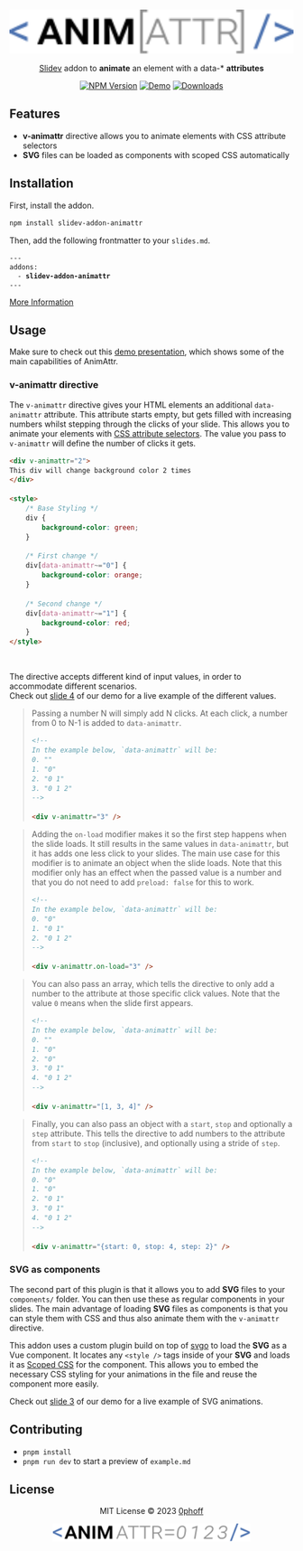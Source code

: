 <br/>
<p align="center">
<img alt="AnimAttr" src="https://raw.githubusercontent.com/0phoff/slidev-addon-animattr/master/components/logo-1.svg" width="700" />
</p>

<p align="center">
<a href="https://sli.dev">Slidev</a> addon to <b>animate</b> an element with a data-* <b>attributes</b>
</p>

<p align="center">
<a href="https://www.npmjs.com/package/slidev-addon-animattr"><img alt="NPM Version" src="https://img.shields.io/npm/v/slidev-addon-animattr?color=4c72b0&label="></a>
<a href="https://0phoff.github.io/slidev-addon-animattr"><img alt="Demo" src="https://img.shields.io/badge/-demo-3d5b8d"></a>
<a href="#"><img alt="Downloads" src="https://img.shields.io/npm/dm/slidev-addon-animattr?color=2e446a&label="></a>

</p>

## Features

- **v-animattr** directive allows you to animate elements with CSS attribute selectors
- **SVG** files can be loaded as components with scoped CSS automatically
 
## Installation

First, install the addon.

```bash
npm install slidev-addon-animattr
```

Then, add the following frontmatter to your `slides.md`.  

<pre><code>---
addons:
  - <b>slidev-addon-animattr</b>
---</code></pre>

[More Information](https://sli.dev/addons/use.html)

## Usage
Make sure to check out this [demo presentation](https://0phoff.github.io/slidev-addon-animattr),
which shows some of the main capabilities of AnimAttr.

### v-animattr directive
The `v-animattr` directive gives your HTML elements an additional `data-animattr` attribute.
This attribute starts empty, but gets filled with increasing numbers whilst stepping through the clicks of your slide.
This allows you to animate your elements with [CSS attribute selectors](https://developer.mozilla.org/en-US/docs/Web/CSS/Attribute_selectors). 
The value you pass to `v-animattr` will define the number of clicks it gets.

```html
<div v-animattr="2">
This div will change background color 2 times
</div>

<style>
    /* Base Styling */
    div {
        background-color: green;
    }

    /* First change */
    div[data-animattr~="0"] {
        background-color: orange;
    }

    /* Second change */
    div[data-animattr~="1"] {
        background-color: red;
    }
</style>
```

<br/>

The directive accepts different kind of input values, in order to accommodate different scenarios.  
Check out [slide 4](https://0phoff.github.io/slidev-addon-animattr/4) of our demo for a live example of the different values.

> Passing a number N will simply add N clicks.
> At each click, a number from 0 to N-1 is added to `data-animattr`. 
> 
> ```html
> <!--
> In the example below, `data-animattr` will be:
> 0. ""
> 1. "0"
> 2. "0 1"
> 3. "0 1 2"
> -->
> 
> <div v-animattr="3" />
> ```

> Adding the `on-load` modifier makes it so the first step happens when the slide loads.
> It still results in the same values in `data-animattr`, but it has adds one less click to your slides.
> The main use case for this modifier is to animate an object when the slide loads.
> Note that this modifier only has an effect when the passed value is a number and that you do not need to add `preload: false` for this to work.
> 
> ```html
> <!--
> In the example below, `data-animattr` will be:
> 0. "0"
> 1. "0 1"
> 2. "0 1 2"
> -->
> 
> <div v-animattr.on-load="3" />
> ```

> You can also pass an array, which tells the directive to only add a number to the attribute at those specific click values.
> Note that the value `0` means when the slide first appears.
> 
> ```html
> <!--
> In the example below, `data-animattr` will be:
> 0. ""
> 1. "0"
> 2. "0"
> 3. "0 1"
> 4. "0 1 2"
> -->
> 
> <div v-animattr="[1, 3, 4]" />
> ```

> Finally, you can also pass an object with a `start`, `stop` and optionally a `step` attribute.
> This tells the directive to add numbers to the attribute from `start` to `stop` (inclusive), and optionally using a stride of `step`.
> 
> ```html
> <!--
> In the example below, `data-animattr` will be:
> 0. "0"
> 1. "0"
> 2. "0 1"
> 3. "0 1"
> 4. "0 1 2"
> -->
> 
> <div v-animattr="{start: 0, stop: 4, step: 2}" />
> ```

### SVG as components
The second part of this plugin is that it allows you to add **SVG** files to your `components/` folder.
You can then use these as regular components in your slides.
The main advantage of loading **SVG** files as components is that you can style them with CSS and thus also animate them with the `v-animattr` directive.

This addon uses a custom plugin build on top of [svgo](https://github.com/svg/svgo) to load the **SVG** as a Vue component.
It locates any `<style />` tags inside of your **SVG** and loads it as [Scoped CSS](https://vuejs.org/api/sfc-css-features.html#scoped-css) for the component.
This allows you to embed the necessary CSS styling for your animations in the file and reuse the component more easily.

Check out [slide 3](https://0phoff.github.io/slidev-addon-animattr/3) of our demo for a live example of SVG animations.

## Contributing

- `pnpm install`
- `pnpm run dev` to start a preview of `example.md`

## License

<p align="center">
MIT License © 2023 <a href="https://github.com/0phoff">0phoff</a>
</p>

<p align="center">
<img alt="AnimAttr" src="https://raw.githubusercontent.com/0phoff/slidev-addon-animattr/master/components/logo-2.svg" width="350" />
</p>
